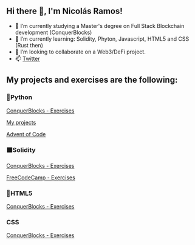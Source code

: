 <head>
</head>

<body>
  <h2>Hi there 👋, I'm Nicolás Ramos!</h2>

- 🔭 I’m currently studying a Master's degree on Full Stack Blockchain development (ConquerBlocks)
- 🌱 I’m currently learning: Solidity, Phyton, Javascript, HTML5 and CSS (Rust then)
- 👯 I’m looking to collaborate on a Web3/DeFi project.
- 📫 <a href="https://twitter.com/nicoa_ramos">Twitter</a> 
<!-- - 🤔 I’m looking for help with ... -->
<!-- - ⚡ Fun fact: ...-->
<!-- - 💬 Ask me about ...-->

<h2>My projects and exercises are the following:</h2>
<h3>🐍Python</h3>
<p><a href="https://github.com/Radin6/python-conquerblocks-exercise">ConquerBlocks - Exercises</a></p>
<p><a href="https://github.com/Radin6/python-projects">My projects</a></p>
<p><a href="https://github.com/Radin6/advent-of-code">Advent of Code</a></p>
<h3>⬛Solidity</h3>
<p><a href="https://github.com/Radin6/solidity-conquerblocks-exercises">ConquerBlocks - Exercises</a></p>
<p><a href="https://github.com/Radin6/solidity-freeCodeCamp-exercises">FreeCodeCamp - Exercises</a></p>
<h3>🔶HTML5</h3>
<p><a href="https://github.com/Radin6/html-conquerblocks-exercise">ConquerBlocks - Exercises</a></p>
<h3>CSS</h3>
<p><a href="https://github.com/Radin6/css-conquerblocks-exercises">ConquerBlocks - Exercises</a></p>
</body>

